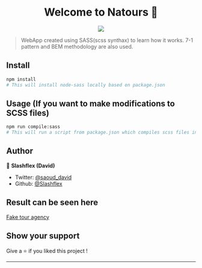<h1 align="center">Welcome to Natours 👋</h1>
<p align="center">
  <img src="https://img.shields.io/badge/version-1.0.0-blue.svg?cacheSeconds=2592000" />
</p>

> WebApp created using SASS(scss synthax) to learn how it works. 7-1 pattern and BEM methodology are also used. 

## Install

```sh
npm install 
# This will install node-sass locally based on package.json
```

## Usage (If you want to make modifications to SCSS files)

```sh
npm run compile:sass 
# This will run a script from package.json which compiles scss files into css
```

## Author

👤 **Slashflex (David)**

* Twitter: [@saoud_david](https://twitter.com/saoud_david)
* Github: [@Slashflex](https://github.com/Slashflex)

## Result can be seen here
[Fake tour agency](https://fake-tour-agency.netlify.com/)
## Show your support

Give a ⭐️ if you liked this project !

***

